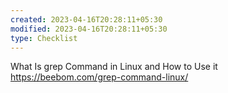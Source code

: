 ```yaml
---
created: 2023-04-16T20:28:11+05:30
modified: 2023-04-16T20:28:11+05:30
type: Checklist
---
```


What Is grep Command in Linux and How to Use it https://beebom.com/grep-command-linux/
